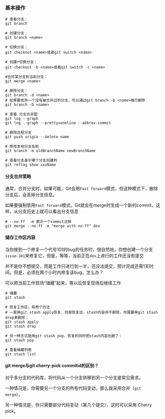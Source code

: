 ### 基本操作

```shell
# 查看分支：
git branch

# 创建分支：
git branch <name>

# 切换分支：
git checkout <name>或者git switch <name>

# 创建+切换分支：
git checkout -b <name>或者git switch -c <name>

#合并某分支到当前分支：
git merge <name>

# 删除分支：
git branch -d <name>
# 如果要丢弃一个没有被合并过的分支，可以通过git branch -D <name>强行删除
git branch -D <name>

# 查看 分支合并图
git log --graph
git log --graph --pretty=oneline --abbrev-commit

# 删除远程分支
git push origin --delete name

# 修改本地分支名称
git branch -m oldBranchName newBranchName

# 查看分支基于哪个分支创建的
git reflog show xxxName
```



#### 分支合并策略

通常，合并分支时，如果可能，Git会用`Fast forward`模式，但这种模式下，删除分支后，会丢掉分支信息。

如果要强制禁用`Fast forward`模式，Git就会在merge时生成一个新的commit，这样，从分支历史上就可以看出分支信息

```shell
# --no-ff  -m 表示一个commit注释
git merge --no-ff -m "merge with no-ff" dev
```





 #### 储存工作区内容

当你接到一个修复一个代号101的bug的任务时，很自然地，你想创建一个分支`issue-101`来修复它，但是，等等，当前正在`dev`上进行的工作还没有提交

并不是你不想提交，而是工作只进行到一半，还没法提交，预计完成还需1天时间。但是，必须在两个小时内修复该bug，怎么办？

可以把当前工作现场“储藏”起来，等以后恢复现场后继续工作

```shell
# 储藏
git stash

# 恢复工作区，有两个办法
# 一是用git stash apply恢复，但是恢复后，stash内容并不删除，你需要用git stash drop来删除；
git stash apply
git stash drop

# 另一种方式是用git stash pop，恢复的同时把stash内容也删了：
git stash pop

# 查看储藏列表
git stash list
```



#### git merge与git cherry-pick commitid的区别？

对于多分支的代码库，将代码从一个分支转移到另一个分支是常见需求。

一种情况是，你需要另一个分支的所有代码变动，那么就采用合并（`git merge`）。

另一种情况是，你只需要部分代码变动（某几个提交），这时可以采用 Cherry pick。
